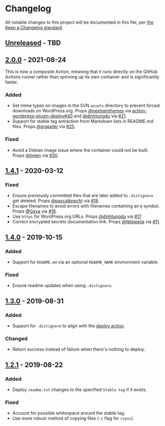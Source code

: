 # Changelog

All notable changes to this project will be documented in this file, per [the Keep a Changelog standard](http://keepachangelog.com/).

## [Unreleased] - TBD

## [2.0.0] - 2021-08-24
This is now a composite Action, meaning that it runs directly on the GitHub Actions runner rather than spinning up its own container and is significantly faster.

### Added
- Set mime types on images in the SVN `assets` directory to prevent forced downloads on WordPress.org. Props [@nextgenthemes](https://github.com/nextgenthemes) via [action-wordpress-plugin-deploy#40](https://github.com/10up/action-wordpress-plugin-deploy/pull/40) and [@dinhtungdu](https://github.com/dinhtungdu) via [#21](https://github.com/10up/action-wordpress-plugin-asset-update/pull/21).
- Support for stable tag extraction from Markdown lists in README.md files. Props [@grappler](https://github.com/grappler) via [#25](https://github.com/10up/action-wordpress-plugin-asset-update/pull/25).
### Fixed
- Avoid a Debian image issue where the container could not be built. Props [@helen](https://github.com/helen) via [#30](https://github.com/10up/action-wordpress-plugin-asset-update/pull/30).

## [1.4.1] - 2020-03-12
### Fixed
- Ensure previously committed files that are later added to `.distignore` get deleted. Props [@pascalknecht](https://github.com/pascalknecht) via [#18](https://github.com/10up/action-wordpress-plugin-asset-update/pull/18).
- Escape filenames to avoid errors with filenames containing an `@` symbol. Props [@Gaya](https://github.com/Gaya) via [#18](https://github.com/10up/action-wordpress-plugin-asset-update/pull/18).
- Use `https` for WordPress.org URLs. Props [@dinhtungdu](https://github.com/dinhtungdu) via [#17](https://github.com/10up/action-wordpress-plugin-asset-update/pull/17).
- Correct encrypted secrets documentation link. Props [@felipeelia](https://github.com/felipeelia) via [#11](https://github.com/10up/action-wordpress-plugin-asset-update/pull/11).

## [1.4.0] - 2019-10-15
### Added
- Support for `README.md` via an optional `README_NAME` environment variable.

### Fixed
- Ensure readme updates when using `.distignore`.

## [1.3.0] - 2019-08-31
### Added
- Support for `.distignore` to align with the [deploy action](https://github.com/10up/action-wordpress-plugin-deploy/).

### Changed
- Return success instead of failure when there's nothing to deploy.

## [1.2.1] - 2019-08-22
### Added
- Deploy `readme.txt` changes to the specified `Stable tag` if it exists.

### Fixed
- Account for possible whitespace around the stable tag.
- Use more robust method of copying files (`-c` flag for `rsync`).

[Unreleased]: https://github.com/10up/action-wordpress-plugin-asset-update/compare/stable...develop
[2.0.0]: https://github.com/10up/action-wordpress-plugin-asset-update/compare/1.4.1...2.0.0
[1.4.1]: https://github.com/10up/action-wordpress-plugin-asset-update/compare/1.4.0...1.4.1
[1.4.0]: https://github.com/10up/action-wordpress-plugin-asset-update/compare/1.3.0...1.4.0
[1.3.0]: https://github.com/10up/action-wordpress-plugin-asset-update/compare/1.2.1...1.3.0
[1.2.1]: https://github.com/10up/action-wordpress-plugin-asset-update/compare/03e175e...d2b6608
